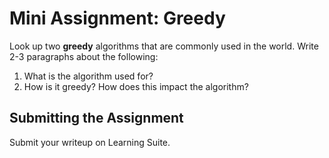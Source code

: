 # Mini Assignment: Greedy

Look up two **greedy** algorithms that are commonly used in the world.  Write 2-3 paragraphs about the following:

1. What is the algorithm used for?
1. How is it greedy?  How does this impact the algorithm?

## Submitting the Assignment

Submit your writeup on Learning Suite.

